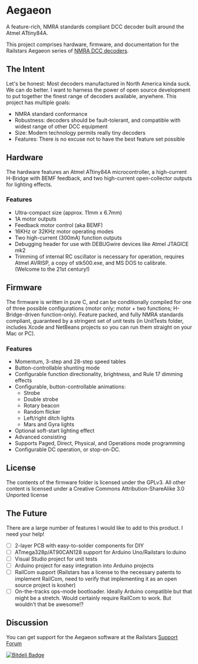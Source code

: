 Aegaeon
=======

A feature-rich, NMRA standards compliant DCC decoder built around the Atmel ATtiny84A.

This project comprises hardware, firmware, and documentation for the Railstars Aegaeon series of [NMRA DCC decoders](http://en.wikipedia.org/wiki/Digital_Command_Control).


The Intent
----------

Let's be honest: Most decoders manufactured in North America kinda suck. We can do better. I want to harness the power of open source development to put together the finest range of decoders available, anywhere. This project has multiple goals:
* NMRA standard conformance
* Robustness: decoders should be fault-tolerant, and compatible with widest range of other DCC equipment
* Size: Modern technology permits really tiny decoders
* Features: There is no excuse not to have the best feature set possible


Hardware
--------

The hardware features an Atmel ATtiny84A microcontroller, a high-current H-Bridge with BEMF feedback, and two high-current open-collector outputs for lighting effects.

### Features

* Ultra-compact size (approx. 11mm x 6.7mm)
* 1A motor outputs
* Feedback motor control (aka BEMF)
* 16KHz or 32KHz motor operating modes
* Two high-current (300mA) function outputs
* Debugging header for use with DEBUGwire devices like Atmel JTAGICE mk2
* Trimming of internal RC oscillator is necessary for operation, requires Atmel AVRISP, a copy of stk500.exe, and MS DOS to calibrate. (Welcome to the 21st century!)


Firmware
--------

The firmware is written in pure C, and can be conditionally compiled for one of three possible configurations (motor only; motor + two functions; H-Bridge-driven function-only). Feature packed, and fully NMRA standards compliant, guaranteed by a stringent set of unit tests (in UnitTests folder, includes Xcode and NetBeans projects so you can run them straight on your Mac or PC).

### Features

* Momentum, 3-step and 28-step speed tables
* Button-controllable shunting mode
* Configurable function directionality, brightness, and Rule 17 dimming effects
* Configurable, button-controllable animations:
    * Strobe
    * Double strobe
    * Rotary beacon
    * Random flicker
    * Left/right ditch lights
    * Mars and Gyra lights
* Optional soft-start lighting effect
* Advanced consisting
* Supports Paged, Direct, Physical, and Operations mode programming
* Configurable DC operation, or stop-on-DC.


License
-------

The contents of the firmware folder is licensed under the GPLv3.
All other content is licensed under a Creative Commons Attribution-ShareAlike 3.0 Unported license


The Future
----------

There are a large number of features I would like to add to this product. I need your help!
- [ ] 2-layer PCB with easy-to-solder components for DIY
- [ ] ATmega328p/AT90CAN128 support for Arduino Uno/Railstars Io:duino
- [ ] Visual Studio project for unit tests
- [ ] Arduino project for easy integration into Arduino projects
- [ ] RailCom support (Railstars has a license to the necessary patents to implement RailCom, need to verify that implementing it as an open source project is kosher)
- [ ] On-the-tracks ops-mode bootloader. Ideally Arduino compatible but that might be a stretch. Would certainly require RailCom to work. But wouldn't that be awesome!?

Discussion
----------

You can get support for the Aegaeon software at the Railstars [Support Forum](http://support.railstars.com/index.php?p=/categories/aegaeon-firmware)

[![Bitdeli Badge](https://d2weczhvl823v0.cloudfront.net/Railstars/aegaeon/trend.png)](https://bitdeli.com/free "Bitdeli Badge")

